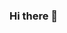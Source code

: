 ### Hi there 👋

<!--
**c10c10/c10c10** is a ✨ _special_ ✨ repository because its `README.md` (this file) appears on your GitHub profile.

Here are some ideas to get you started:

- 🔭 I’m currently working on ...
- 🌱 I’m currently learning python and c++
- 👯 I’m looking to collaborate on everything maybe.
- 🤔 I’m looking for help with ?
- 💬 Ask me about nothing.
- 📫 How to reach me: you can leave a message.(maybe)
- 😄 Pronouns:?
- ⚡ Fun fact: None.
-->
